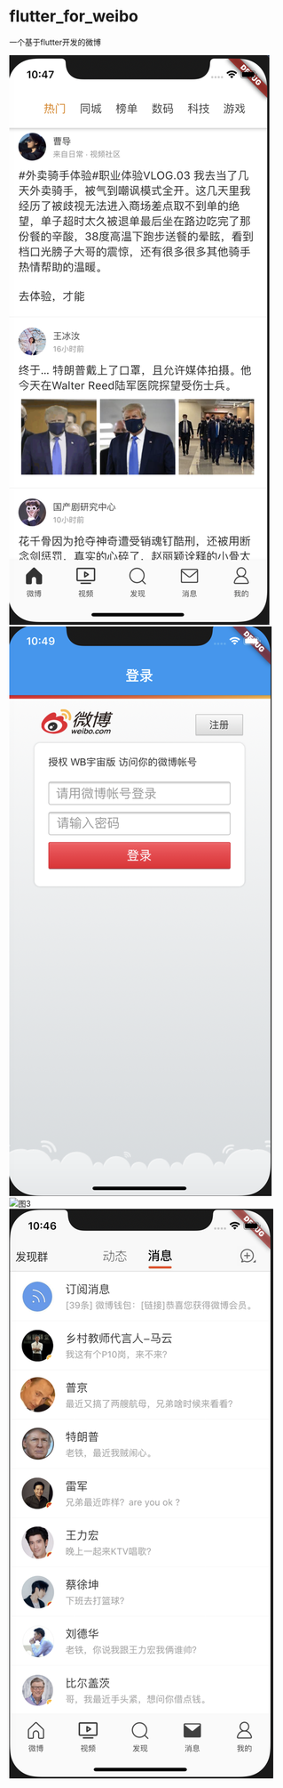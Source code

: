 # flutter_for_weibo
一个基于flutter开发的微博


![图片1](https://github.com/sea777777/flutter_for_weibo/blob/master/WX20200712-224750%402x.png)
![图2](https://github.com/sea777777/flutter_for_weibo/blob/master/WX20200712-224932%402x.png)
![图3](https://github.com/sea777777/flutter_for_weibo/blob/master/%E6%88%91.png)
![图4](https://github.com/sea777777/flutter_for_weibo/blob/master/%E6%B6%88%E6%81%AF.png)
